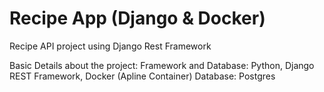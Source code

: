 # Recipe App (Django & Docker)
Recipe API project using Django Rest Framework

Basic Details about the project:
Framework and Database: Python, Django REST Framework, Docker (Apline Container)
Database: Postgres
